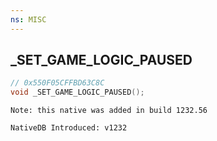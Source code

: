 ```yaml
---
ns: MISC
---
```

## _SET_GAME_LOGIC_PAUSED

```c
// 0x550F05CFFBD63C8C
void _SET_GAME_LOGIC_PAUSED();
```

```
Note: this native was added in build 1232.56

NativeDB Introduced: v1232
```

